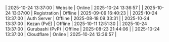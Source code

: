 | 2025-10-24 13:37:00 | Website | Online | 2025-10-24 13:36:57 |
| 2025-10-24 13:37:00 | Registration | Offline | 2025-09-09 16:40:23 |
| 2025-10-24 13:37:00 | Auth Server | Offline | 2025-08-18 09:33:31 |
| 2025-10-24 13:37:00 | Kezan (PvE) | Offline | 2025-10-11 12:51:30 |
| 2025-10-24 13:37:00 | Gurubashi (PvP) | Offline | 2025-08-23 21:44:06 |
| 2025-10-24 13:37:00 | Cloudflare | Online | 2025-10-24 13:36:57 |
